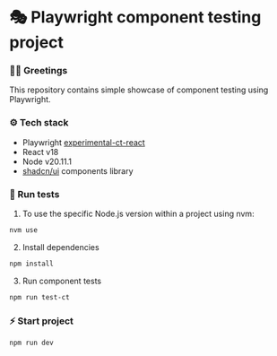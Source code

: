 # 🎭 Playwright component testing project


### 🧙‍♂️ Greetings
This repository contains simple showcase of component testing using Playwright.

### ⚙️ Tech stack
- Playwright [experimental-ct-react](https://playwright.dev/docs/test-components)
- React v18
- Node v20.11.1
- [shadcn/ui](https://ui.shadcn.com/) components library


### 🧪 Run tests

1. To use the specific Node.js version within a project using nvm:
```bash
nvm use 
```
2. Install dependencies
```bash
npm install
```
3. Run component tests
```bash
npm run test-ct
```

### ⚡️ Start project
```bash
npm run dev 
```
